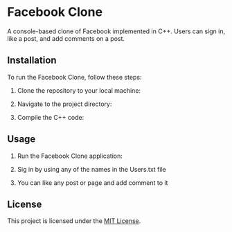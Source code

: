 # Facebook Clone

A console-based clone of Facebook implemented in C++. Users can sign in, like a post, and add comments on a post.

## Installation

To run the Facebook Clone, follow these steps:

1. Clone the repository to your local machine:

2. Navigate to the project directory:

3. Compile the C++ code:

## Usage

1. Run the Facebook Clone application:

2. Sig in by using any of the names in the Users.txt file
   
3.  You can like any post or page and add comment to it

## License

This project is licensed under the [MIT License](LICENSE).


